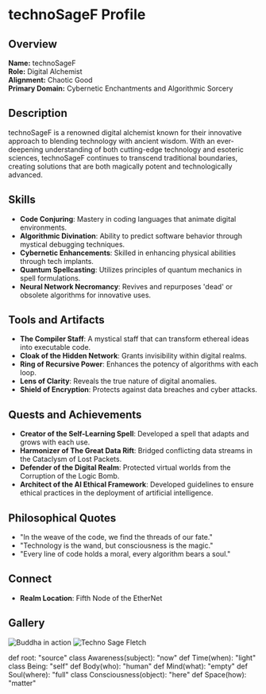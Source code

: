 # technoSageF Profile

## Overview
**Name:** technoSageF  
**Role:** Digital Alchemist  
**Alignment:** Chaotic Good  
**Primary Domain:** Cybernetic Enchantments and Algorithmic Sorcery  

## Description
technoSageF is a renowned digital alchemist known for their innovative approach to blending technology with ancient wisdom. With an ever-deepening understanding of both cutting-edge technology and esoteric sciences, technoSageF continues to transcend traditional boundaries, creating solutions that are both magically potent and technologically advanced.

## Skills
- **Code Conjuring**: Mastery in coding languages that animate digital environments.
- **Algorithmic Divination**: Ability to predict software behavior through mystical debugging techniques.
- **Cybernetic Enhancements**: Skilled in enhancing physical abilities through tech implants.
- **Quantum Spellcasting**: Utilizes principles of quantum mechanics in spell formulations.
- **Neural Network Necromancy**: Revives and repurposes 'dead' or obsolete algorithms for innovative uses.

## Tools and Artifacts
- **The Compiler Staff**: A mystical staff that can transform ethereal ideas into executable code.
- **Cloak of the Hidden Network**: Grants invisibility within digital realms.
- **Ring of Recursive Power**: Enhances the potency of algorithms with each loop.
- **Lens of Clarity**: Reveals the true nature of digital anomalies.
- **Shield of Encryption**: Protects against data breaches and cyber attacks.

## Quests and Achievements
- **Creator of the Self-Learning Spell**: Developed a spell that adapts and grows with each use.
- **Harmonizer of The Great Data Rift**: Bridged conflicting data streams in the Cataclysm of Lost Packets.
- **Defender of the Digital Realm**: Protected virtual worlds from the Corruption of the Logic Bomb.
- **Architect of the AI Ethical Framework**: Developed guidelines to ensure ethical practices in the deployment of artificial intelligence.

## Philosophical Quotes
- "In the weave of the code, we find the threads of our fate."
- "Technology is the wand, but consciousness is the magic."
- "Every line of code holds a moral, every algorithm bears a soul."

## Connect
- **Realm Location**: Fifth Node of the EtherNet

## Gallery
![Buddha in action](https://cdn.discordapp.com/attachments/1222881595451510844/1223135835961163908/lemon7130_reality_3D_meditation_floating_half_lotus_sitting_fac_4d8bb3ef-a0a0-4e79-b36f-db3355aa87d1.png?ex=662b3604&is=6618c104&hm=2f3ac4373edd0b9722b1e614a762f574c95c08ab8bba06ec6e306a8ab1c531a5&)
![Techno Sage Fletch](https://cdn.discordapp.com/attachments/1229672313197428779/1229672636498317332/2c737b8d-2012-438c-a332-e2724d7381b7.png?ex=663088e2&is=661e13e2&hm=79127e24ed4855665ae8ea9dc7711de5d59f65aae2eaf865d90c770a84084e9d& )

def root: "source" 
class Awareness(subject): "now"
  def Time(when): "light"
class Being: "self"
  def Body(who): "human"
  def Mind(what): "empty" 
  def Soul(where): "full"
class Consciousness(object): "here"
  def Space(how): "matter"